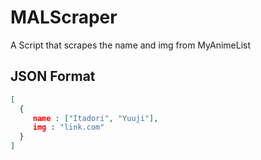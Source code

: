 # MALScraper
A Script that scrapes the name and img from MyAnimeList

## JSON Format
```json
[
  {
     name : ["Itadori", "Yuuji"],
     img : "link.com"
  }
]
```
